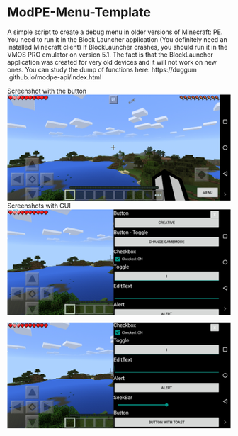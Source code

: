 # ModPE-Menu-Template

A simple script to create a debug menu in older versions of Minecraft: PE. You need to run it in the Block Launcher application (You definitely need an installed Minecraft client)
If BlockLauncher crashes, you should run it in the VMOS PRO emulator on version 5.1. The fact is that the BlockLauncher application was created for very old devices and it will not work on new ones.
You can study the dump of functions here: https://duggum .github.io/modpe-api/index.html

Screenshot with the button
![Alt text](Screenshots/3.jpg)
Screenshots with GUI
![Alt text](Screenshots/1.jpg)

![Alt text](Screenshots/2.jpg)
